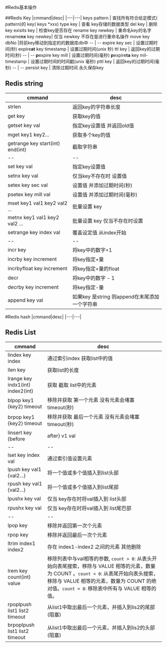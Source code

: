 #Redis基本操作

##Redis Key
|cmmand|desc|
|---|---|
keys pattern | 查找所有符合给定模式( pattern)的 key( keys *xxx)
type key | 查看 key存储的数据类型
del key | 删除key
exisits key | 检查key是否存在
rename key newkey | 重命名key的名字
rename<b>nx</b> key newkey| 仅当 newkey 不存在是进行重命名操作
move key dbNo |将前key移动到指定的的数据库db中
-- | --
expire key sec | 设置过期时间(秒)
expire<b>at</b> key timestamp | 设置过期时间(unix 秒)
ttl key | 返回key的过期时间(秒)
-- | --
<b>p</b>expire key  mill | 设置过期时间(毫秒)
<b>p</b>expire<b>ta</b> key  mil-timestamp | 设置过期时间的时间戳(unix 毫秒)
pttl key | 返回key的过期时间(毫秒)
-- | -- 
persist key  | 清除过期时间 永久保存key

## Redis string
|cmmand|desc|
|---|---|
strlen | 返回key的字符串长度
get key | 获取key的值
getset key val | 指定key设置值 并返回old值
mget key1 key2...  | 获取多个key的值
getrange key start(int) end(int)  |截取字符串
-- |  --
set key val | 指定key设置值
setnx key val | 仅当key不存在时 设置值
setex key sec  val |  设置值 并添加过期时间(秒)
psetex key mill  val |  设置值 并添加过期时间(毫秒)
mset key1 val1 key2 val2 ... | 批量设置 key
metnx key1 val1 key2 val2 ... | 批量设置 key 仅当不存在时设置
setrange key index val | 覆盖设定值 从index开始
-- | -- 
incr key | 将key中的数字+1
incrby key increment | 将key指定+量
incrbyfloat key increment |将key指定+量的float
decr | 将key中的数字 - 1
decrby key increment | 将key指定-量
append key val | 如果key 是string 则append在末尾添加一个字符串

#Redis hash
|cmmand|desc|
|---|---|



## Redis List
|cmmand|desc|
|---|---|
lindex key index | 通过索引index 获取list中的值
llen key | 获取list的长度
lrange key  indx1(int) index2(int) | 获取 截取 list中的元素
blpop key1 {key2} timeout | 移除并获取 第一个元素 没有元素会堵塞 timeout(秒)
brpop key1 {key2} timeout |移除并获取 最后一个元素 没有元素会堵塞 timeout(秒)
linsert key {before | after} v1 val | 在v1 之前或者之后插入元素
--|--
lset key index val | 通过索引值设置元素
lpush key val1 {val2...} |将一个值或多个值插入到list头部
rpush key val1 {val2...} |将一个值或多个值插入到list尾部
lpushx key val |  仅当 key存在时将val插入到 list头部
rpushx key val |  仅当 key存在时将val插入到 list尾巴部
--|--
lpop key | 移除并返回第一次个元素
rpop key | 移除并返回最后一次个元素
ltrim index1 index2  | 存在 index1-index2 之间的元素 其他删除
lrem key count(int) value | 移除列表中与val相等的参数, `count > 0`: 从表头开始向表尾搜索，移除与 VALUE 相等的元素，数量为 COUNT 。`count < 0`: 从表尾开始向表头搜索，移除与 VALUE 相等的元素，数量为 COUNT 的绝对值。`count = 0`: 移除表中所有与 VALUE 相等的值。
rpoplpush list1 list2 timeout  | 从list1中取出最后一个元素，并插入到lis2的尾部(阻塞)
brpoplpush list1 list2 timeout  | 从list1中取出最后一个元素，并插入到lis2的头部(阻塞)